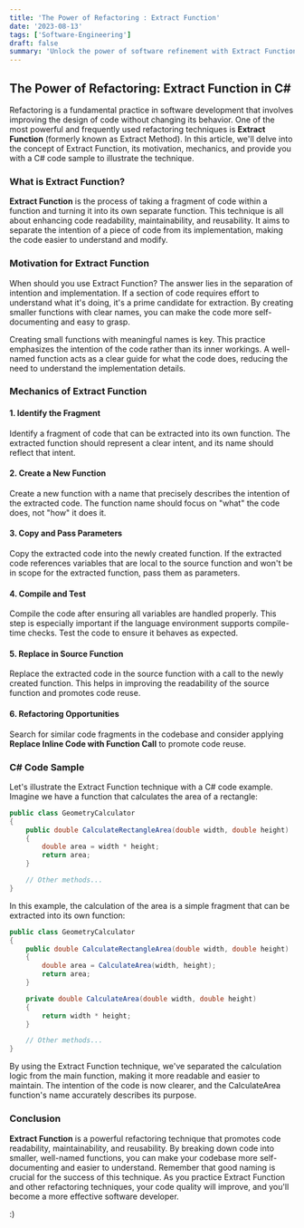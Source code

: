 ```yaml
---
title: 'The Power of Refactoring : Extract Function'
date: '2023-08-13'
tags: ['Software-Engineering']
draft: false
summary: 'Unlock the power of software refinement with Extract Function.'
---
```


## The Power of Refactoring: Extract Function in C#

Refactoring is a fundamental practice in software development that involves improving the design of code without changing its behavior. One of the most powerful and frequently used refactoring techniques is **Extract Function** (formerly known as Extract Method). In this article, we'll delve into the concept of Extract Function, its motivation, mechanics, and provide you with a C# code sample to illustrate the technique.

### What is Extract Function?

**Extract Function** is the process of taking a fragment of code within a function and turning it into its own separate function. This technique is all about enhancing code readability, maintainability, and reusability. It aims to separate the intention of a piece of code from its implementation, making the code easier to understand and modify.

### Motivation for Extract Function

When should you use Extract Function? The answer lies in the separation of intention and implementation. If a section of code requires effort to understand what it's doing, it's a prime candidate for extraction. By creating smaller functions with clear names, you can make the code more self-documenting and easy to grasp.

Creating small functions with meaningful names is key. This practice emphasizes the intention of the code rather than its inner workings. A well-named function acts as a clear guide for what the code does, reducing the need to understand the implementation details.

### Mechanics of Extract Function

#### 1. Identify the Fragment

Identify a fragment of code that can be extracted into its own function. The extracted function should represent a clear intent, and its name should reflect that intent.

#### 2. Create a New Function

Create a new function with a name that precisely describes the intention of the extracted code. The function name should focus on "what" the code does, not "how" it does it.

#### 3. Copy and Pass Parameters

Copy the extracted code into the newly created function. If the extracted code references variables that are local to the source function and won't be in scope for the extracted function, pass them as parameters.

#### 4. Compile and Test

Compile the code after ensuring all variables are handled properly. This step is especially important if the language environment supports compile-time checks. Test the code to ensure it behaves as expected.

#### 5. Replace in Source Function

Replace the extracted code in the source function with a call to the newly created function. This helps in improving the readability of the source function and promotes code reuse.

#### 6. Refactoring Opportunities

Search for similar code fragments in the codebase and consider applying **Replace Inline Code with Function Call** to promote code reuse.

### C# Code Sample

Let's illustrate the Extract Function technique with a C# code example. Imagine we have a function that calculates the area of a rectangle:

```csharp
public class GeometryCalculator
{
    public double CalculateRectangleArea(double width, double height)
    {
        double area = width * height;
        return area;
    }

    // Other methods...
}
```

In this example, the calculation of the area is a simple fragment that can be extracted into its own function:

```csharp
public class GeometryCalculator
{
    public double CalculateRectangleArea(double width, double height)
    {
        double area = CalculateArea(width, height);
        return area;
    }

    private double CalculateArea(double width, double height)
    {
        return width * height;
    }

    // Other methods...
}
```

By using the Extract Function technique, we've separated the calculation logic from the main function, making it more readable and easier to maintain. The intention of the code is now clearer, and the CalculateArea function's name accurately describes its purpose.

### Conclusion

**Extract Function** is a powerful refactoring technique that promotes code readability, maintainability, and reusability. By breaking down code into smaller, well-named functions, you can make your codebase more self-documenting and easier to understand. Remember that good naming is crucial for the success of this technique. As you practice Extract Function and other refactoring techniques, your code quality will improve, and you'll become a more effective software developer.

:)
